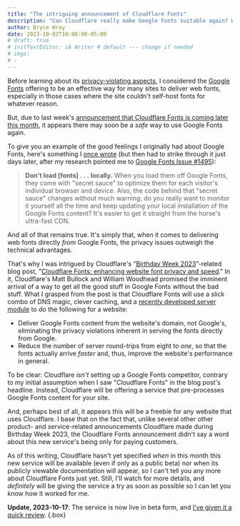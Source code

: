 ```yaml
---
title: "The intriguing announcement of Cloudflare Fonts"
description: "Can Cloudflare really make Google Fonts suitable again? We may know soon."
author: Bryce Wray
date: 2023-10-02T10:08:00-05:00
# draft: true
# initTextEditor: iA Writer # default --- change if needed
# imgs:
# -
---
```


Before learning about its [privacy-violating aspects](/posts/2020/08/google-fonts-privacy/), I considered the [Google Fonts](https://fonts.google.com) offering to be an effective way for many sites to deliver web fonts, especially in those cases where the site couldn't self-host fonts for whatever reason.

But, due to last week's [announcement that Cloudflare Fonts is coming later this month](https://blog.cloudflare.com/cloudflare-fonts-enhancing-website-privacy-speed/), it appears there may soon be a *safe* way to use Google Fonts again.

<!--more-->

To give you an example of the good feelings I originally had about Google Fonts, here's something I [once wrote](/posts/2020/07/chasing-100-tips-optimizing-website/#web-fonts-pretty-butnbspnbspnbsp) (but then had to strike through it just days later, after my research pointed me to [Google Fonts Issue #1495](https://github.com/google/fonts/issues/1495)):

> **Don't load [fonts] . . . locally.** When you load them off Google Fonts, they come with "secret sauce" to optimize them for each visitor's individual browser and device. Also, the code behind that "secret sauce" changes without much warning; do you really want to monitor it yourself all the time and keep updating your local installation of the Google Fonts content? It's easier to get it straight from the horse's ultra-fast CDN.

And all of that remains true. It's simply that, when it comes to delivering web fonts directly *from* Google Fonts, the privacy issues outweigh the technical advantages.

That's why I was intrigued by Cloudflare's “[Birthday Week 2023](https://blog.cloudflare.com/welcome-to-birthday-week-2023/)”-related blog post, "[Cloudflare Fonts: enhancing website font privacy and speed](https://blog.cloudflare.com/cloudflare-fonts-enhancing-website-privacy-speed/)." In it, Cloudflare's Matt Bullock and William Woodhead promised the imminent arrival of a way to get all the good stuff in Google Fonts without the bad stuff. What I grasped from the post is that Cloudflare Fonts will use a slick combo of DNS magic, clever caching, and a [recently developed server module](https://blog.cloudflare.com/rust-nginx-module/) to do the following for a website:

- Deliver Google Fonts content from the website's domain, not Google's, eliminating the privacy violations inherent in serving the fonts directly from Google.
- Reduce the number of server round-trips from eight to *one*, so that the fonts actually arrive *faster* and, thus, improve the website's performance in general.

To be clear: Cloudflare *isn't* setting up a Google Fonts competitor, contrary to my initial assumption when I saw "Cloudflare Fonts" in the blog post's headline. Instead, Cloudflare will be offering a service that pre-processes Google Fonts content for your site.

And, perhaps best of all, it appears this will be a freebie for any website that uses Cloudflare. I base that on the fact that, unlike several other other product- and service-related announcements Cloudflare made during Birthday Week 2023, the Cloudflare Fonts announcement didn't say a word about this new service's being only for paying customers.

As of this writing, Cloudflare hasn't yet specified *when* in this month this new service will be available (even if only as a public beta) nor when its publicly viewable documentation will appear, so I can't tell you any more about Cloudflare Fonts just yet. Still, I'll watch for more details, and *definitely* will be giving the service a try as soon as possible so I can let you know how it worked for me.

**Update, 2023-10-17**: The service is now live in beta form, and [I've given it a quick review](/posts/2023/10/cloudflare-fonts-first-look/).
{.box}
